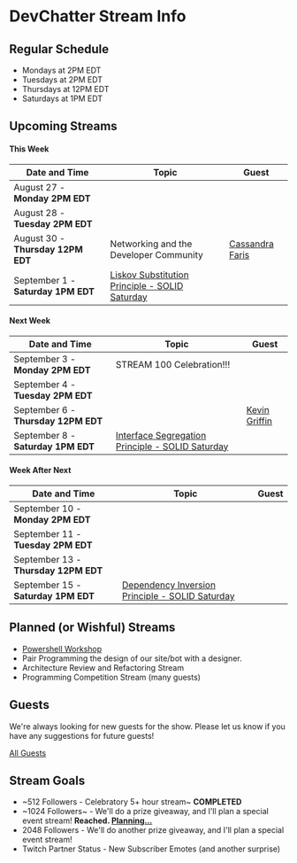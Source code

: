 # DevChatter Stream Info

## Regular Schedule

 - Mondays at 2PM EDT
 - Tuesdays at 2PM EDT
 - Thursdays at 12PM EDT
 - Saturdays at 1PM EDT
 

## Upcoming Streams

#### This Week

| Date and Time                   | Topic         | Guest         |
| ------------------------------- | ------------- | ------------- |
| August 27 - **Monday 2PM EDT** |  |  |
| August 28 - **Tuesday 2PM EDT** |  |  |
| August 30 - **Thursday 12PM EDT** | Networking and the Developer Community | [Cassandra Faris](https://twitter.com/cassandrafaris) |
| September 1 - **Saturday 1PM EDT** | [Liskov Substitution Principle - SOLID Saturday](https://www.twitch.tv/events/A5JGW71FT3q2m0mdk7llXQ) |  |

#### Next Week

| Date and Time                   | Topic         | Guest         |
| ------------------------------- | ------------- | ------------- |
| September 3 - **Monday 2PM EDT** | STREAM 100 Celebration!!! |  |
| September 4 - **Tuesday 2PM EDT** |  |  |
| September 6 - **Thursday 12PM EDT** |  | [Kevin Griffin](https://twitter.com/1KevGriff) |
| September 8 - **Saturday 1PM EDT** | [Interface Segregation Principle - SOLID Saturday](https://www.twitch.tv/events/A5JGW71FT3q2m0mdk7llXQ) |  |

#### Week After Next

| Date and Time                   | Topic         | Guest         |
| ------------------------------- | ------------- | ------------- |
| September 10 - **Monday 2PM EDT** |  |  |
| September 11 - **Tuesday 2PM EDT** |  |  |
| September 13 - **Thursday 12PM EDT** |  |  |
| September 15 - **Saturday 1PM EDT** | [Dependency Inversion Principle - SOLID Saturday](https://www.twitch.tv/events/A5JGW71FT3q2m0mdk7llXQ) |  |
 
## Planned (or Wishful) Streams

 - [Powershell Workshop](https://github.com/DevChatter/StreamInfo/issues/11)
 - Pair Programming the design of our site/bot with a designer.
 - Architecture Review and Refactoring Stream
 - Programming Competition Stream (many guests)

## Guests

We're always looking for new guests for the show. Please let us know if you have any suggestions for future guests!
 
[All Guests](Guests.md)

## Stream Goals

 - ~512 Followers - Celebratory 5+ hour stream~ **COMPLETED**
 - ~1024 Followers~ - We'll do a prize giveaway, and I'll plan a special event stream! **Reached. [Planning...](https://github.com/DevChatter/StreamInfo/issues/5)**
 - 2048 Followers - We'll do another prize giveaway, and I'll plan a special event stream!
 - Twitch Partner Status - New Subscriber Emotes (and another surprise)
